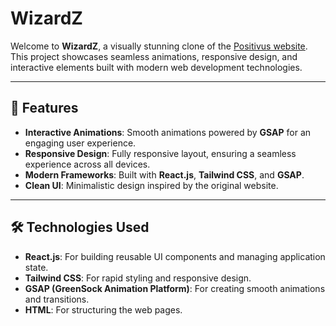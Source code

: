 # WizardZ

Welcome to **WizardZ**, a visually stunning clone of the [Positivus website](https://positivus-af4f26.webflow.io/). This project showcases seamless animations, responsive design, and interactive elements built with modern web development technologies.

---

## 🚀 Features

- **Interactive Animations**: Smooth animations powered by **GSAP** for an engaging user experience.
- **Responsive Design**: Fully responsive layout, ensuring a seamless experience across all devices.
- **Modern Frameworks**: Built with **React.js**, **Tailwind CSS**, and **GSAP**.
- **Clean UI**: Minimalistic design inspired by the original website.

---

## 🛠️ Technologies Used

- **React.js**: For building reusable UI components and managing application state.
- **Tailwind CSS**: For rapid styling and responsive design.
- **GSAP (GreenSock Animation Platform)**: For creating smooth animations and transitions.
- **HTML**: For structuring the web pages.


